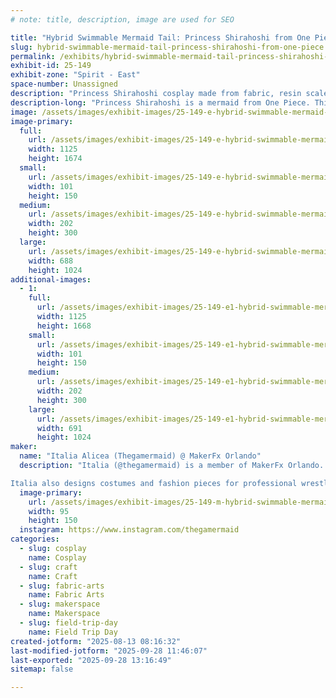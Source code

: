 ```yaml
---
# note: title, description, image are used for SEO

title: "Hybrid Swimmable Mermaid Tail: Princess Shirahoshi from One Piece"
slug: hybrid-swimmable-mermaid-tail-princess-shirahoshi-from-one-piece
permalink: /exhibits/hybrid-swimmable-mermaid-tail-princess-shirahoshi-from-one-piece/
exhibit-id: 25-149
exhibit-zone: "Spirit - East"
space-number: Unassigned
description: "Princess Shirahoshi cosplay made from fabric, resin scales, and silicone molding techniques."
description-long: "Princess Shirahoshi is a mermaid from One Piece. This cosplay was made to be entirely swimmable using sculpture, silicone molding and casting techniques, over 900 hand sewn resin acrylic scales, scuba neoprene fabric, and an entirely swimmable monofin fluke."
image: /assets/images/exhibit-images/25-149-e-hybrid-swimmable-mermaid-tail-princess-shirahoshi-from-one-piece-img-4875-202x300.jpeg
image-primary: 
  full:
    url: /assets/images/exhibit-images/25-149-e-hybrid-swimmable-mermaid-tail-princess-shirahoshi-from-one-piece-img-4875-full.jpeg
    width: 1125
    height: 1674
  small:
    url: /assets/images/exhibit-images/25-149-e-hybrid-swimmable-mermaid-tail-princess-shirahoshi-from-one-piece-img-4875-101x150.jpeg
    width: 101
    height: 150
  medium:
    url: /assets/images/exhibit-images/25-149-e-hybrid-swimmable-mermaid-tail-princess-shirahoshi-from-one-piece-img-4875-202x300.jpeg
    width: 202
    height: 300
  large:
    url: /assets/images/exhibit-images/25-149-e-hybrid-swimmable-mermaid-tail-princess-shirahoshi-from-one-piece-img-4875-688x1024.jpeg
    width: 688
    height: 1024
additional-images: 
  - 1:
    full:
      url: /assets/images/exhibit-images/25-149-e1-hybrid-swimmable-mermaid-tail-princess-shirahoshi-from-one-piece-img-4877-full.jpeg
      width: 1125
      height: 1668
    small:
      url: /assets/images/exhibit-images/25-149-e1-hybrid-swimmable-mermaid-tail-princess-shirahoshi-from-one-piece-img-4877-101x150.jpeg
      width: 101
      height: 150
    medium:
      url: /assets/images/exhibit-images/25-149-e1-hybrid-swimmable-mermaid-tail-princess-shirahoshi-from-one-piece-img-4877-202x300.jpeg
      width: 202
      height: 300
    large:
      url: /assets/images/exhibit-images/25-149-e1-hybrid-swimmable-mermaid-tail-princess-shirahoshi-from-one-piece-img-4877-691x1024.jpeg
      width: 691
      height: 1024
maker: 
  name: "Italia Alicea (Thegamermaid) @ MakerFx Orlando"
  description: "Italia (@thegamermaid) is a member of MakerFx Orlando. She creates cosplays and fantasy costumes using soft arts, silicone molding and casting, foam smithing techniques, and sculpting with recycled materials and thermoplastics. When she’s not creating personal projects to debut at conventions and competitions, she applies her crafting skills to her occupational therapy practice: teaching pediatric age children and teens to utilize making art as a means of therapy to promote fine motor skills, executive functioning, and sensory development. 

Italia also designs costumes and fashion pieces for professional wrestlers and art exhibits across Florida. You can find her main body of work @thegamermaid or her fashion collection items on @8bitboho."
  image-primary:
    url: /assets/images/exhibit-images/25-149-m-hybrid-swimmable-mermaid-tail-princess-shirahoshi-from-one-piece-img-4737-95x150.jpeg
    width: 95
    height: 150
  instagram: https://www.instagram.com/thegamermaid
categories: 
  - slug: cosplay
    name: Cosplay
  - slug: craft
    name: Craft
  - slug: fabric-arts
    name: Fabric Arts
  - slug: makerspace
    name: Makerspace
  - slug: field-trip-day
    name: Field Trip Day
created-jotform: "2025-08-13 08:16:32"
last-modified-jotform: "2025-09-28 11:46:07"
last-exported: "2025-09-28 13:16:49"
sitemap: false

---
```

